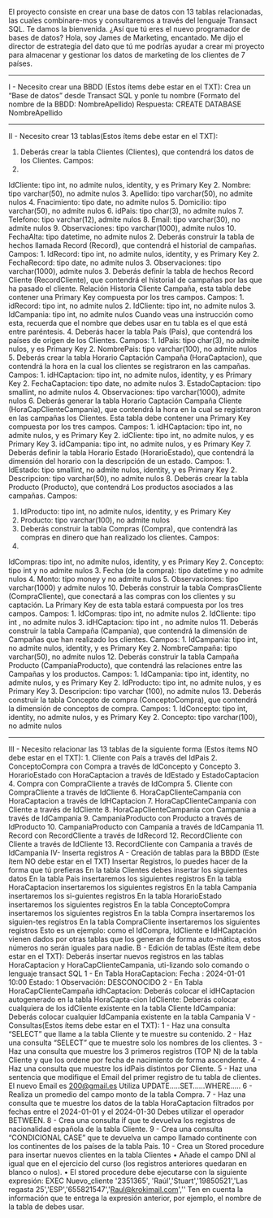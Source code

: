 El proyecto consiste en crear una base de datos con 13 tablas relacionadas, las cuales combinare-mos y consultaremos a través del lenguaje Transact SQL.
Te damos la bienvenida.
¿Así que tú eres el nuevo programador de bases de datos?
Hola, soy James de Marketing, encantado. Me dijo el director de estrategia del dato que tú me podrías ayudar a crear mi proyecto para almacenar y gestionar los datos de marketing de los clientes de 7 países.
____________________________________________________________
I - Necesito crear una BBDD (Estos ítems debe estar en el TXT):
Crea un “Base de datos” desde Transact SQL y ponle tu nombre (Formato del nombre de la BBDD: NombreApellido)
Respuesta: CREATE DATABASE NombreApellido
____________________________________________________________
II - Necesito crear 13 tablas(Estos ítems debe estar en el TXT):
1. Deberás crear la tabla Clientes (Clientes), que contendrá los datos de los Clientes. Campos:
1.
IdCliente: tipo int, no admite nulos, identity, y es Primary Key
2.
Nombre: tipo varchar(50), no admite nulos
3.
Apellido: tipo varchar(50), no admite nulos
4.
Fnacimiento: tipo date, no admite nulos
5.
Domicilio: tipo varchar(50), no admite nulos
6.
idPais: tipo char(3), no admite nulos
7.
Telefono: tipo varchar(12), admite nulos
8.
Email: tipo varchar(30), no admite nulos
9.
Observaciones: tipo varchar(1000), admite nulos
10.
FechaAlta: tipo datetime, no admite nulos
2. Deberás construir la tabla de hechos llamada Record (Record), que contendrá el historial de campañas. Campos:
1.
IdRecord: tipo int, no admite nulos, identity, y es Primary Key
2.
FechaRecord: tipo date, no admite nulos
3.
Observaciones: tipo varchar(1000), admite nulos
3. Deberás definir la tabla de hechos Record Cliente (RecordCliente), que contendrá el historial de campañas por las que ha pasado el cliente. Relación Historia Cliente Campaña, esta tabla debe contener una Primary Key compuesta por los tres campos. Campos:
1.
idRecord: tipo int, no admite nulos
2.
IdCliente: tipo int, no admite nulos
3.
IdCampania: tipo int, no admite nulos
Cuando veas una instrucción como esta, recuerda que el nombre que debes usar en tu tabla es el que está entre paréntesis.
4. Deberás hacer la tabla País (Pais), que contendrá los países de origen de los Clientes. Campos:
1.
IdPais: tipo char(3), no admite nulos, y es Primary Key
2.
NombrePais: tipo varchar(100), no admite nulos
5. Deberás crear la tabla Horario Captación Campaña (HoraCaptacion), que contendrá la hora en la cual los clientes se registraron en las campañas. Campos:
1.
idHCaptacion: tipo int, no admite nulos, identity, y es Primary Key
2.
FechaCaptacion: tipo date, no admite nulos
3.
EstadoCaptacion: tipo smallint, no admite nulos
4.
Observaciones: tipo varchar(1000), admite nulos
6. Deberás generar la tabla Horario Captación Campaña Cliente (HoraCapClienteCampania), que contendrá la hora en la cual se registraron en las campañas los Clientes. Esta tabla debe contener una Primary Key compuesta por los tres campos.
Campos:
1.
idHCaptacion: tipo int, no admite nulos, y es Primary Key
2.
idCliente: tipo int, no admite nulos, y es Primary Key
3.
idCampania: tipo int, no admite nulos, y es Primary Key
7. Deberás definir la tabla Horario Estado (HorarioEstado), que contendrá la dimensión del horario con la descripción de un estado. Campos:
1.
IdEstado: tipo smallint, no admite nulos, identity, y es Primary Key
2.
Descripcion: tipo varchar(50), no admite nulos
8. Deberás crear la tabla Producto (Producto), que contendrá Los productos asociados a las campañas. Campos:
1. IdProducto: tipo int, no admite nulos, identity, y es Primary Key
2. Producto: tipo varchar(100), no admite nulos
9. Deberás construir la tabla Compras (Compra), que contendrá las compras en dinero que han realizado los clientes. Campos:
1.
IdCompras: tipo int, no admite nulos, identity, y es Primary Key
2.
Concepto: tipo int y no admite nulos
3.
Fecha (de la compra): tipo datetime y no admite nulos
4.
Monto: tipo money y no admite nulos
5.
Observaciones: tipo varchar(1000) y admite nulos
10. Deberás construir la tabla ComprasCliente (CompraCliente), que conectará a las compras con los clientes y su captación. La Primary Key de esta tabla estará compuesta por los tres campos. Campos:
1.
IdCompras: tipo int, no admite nulos
2.
IdCliente: tipo int , no admite nulos
3.
idHCaptacion: tipo int , no admite nulos
11. Deberás construir la tabla Campaña (Campania), que contendrá la dimensión de Campañas que han realizado los clientes. Campos:
1.
IdCampania: tipo int, no admite nulos, identity, y es Primary Key
2.
NombreCampaña: tipo varchar(50), no admite nulos
12. Deberás construir la tabla Campaña Producto (CampaniaProducto), que contendrá las relaciones entre las Campañas y los productos. Campos:
1.
IdCampania: tipo int, identity, no admite nulos, y es Primary Key
2. IdProducto: tipo int, no admite nulos, y es Primary Key
3.
Descripcion: tipo varchar (100), no admite nulos
13. Deberás construir la tabla Concepto de compra (ConceptoCompra), que contendrá la dimensión de conceptos de compra. Campos:
1.
IdConcepto: tipo int, identity, no admite nulos, y es Primary Key
2.
Concepto: tipo varchar(100), no admite nulos
____________________________________________________________
III - Necesito relacionar las 13 tablas de la siguiente forma (Estos ítems NO debe estar en el TXT):
1.
Cliente con País a través del IdPais
2.
ConceptoCompra con Compra a través de IdConcepto y Concepto
3.
HorarioEstado con HoraCaptacion a través de IdEstado y EstadoCaptacion
4.
Compra con CompraCliente a través de IdCompra
5.
Cliente con CompraCliente a través de IdCliente
6.
HoraCapClienteCampania con HoraCaptacion a través de IdHCaptacion
7.
HoraCapClienteCampania con Cliente a través de IdCliente
8.
HoraCapClienteCampania con Campania a través de IdCampania
9.
CampaniaProducto con Producto a través de IdProducto
10.
CampaniaProducto con Campania a través de IdCampania
11.
Record con RecordCliente a través de IdRecord
12.
RecordCliente con Cliente a través de IdCliente
13.
RecordCliente con Campania a través de IdCampania
IV- Inserta registros
A - Creación de tablas para la BBDD (Este ítem NO debe estar en el TXT)
Insertar Registros, lo puedes hacer de la forma que tú prefieras
En la tabla Clientes debes insertar los siguientes datos
En la tabla Pais insertaremos los siguientes registros
En la tabla HoraCaptacion insertaremos los siguientes registros
En la tabla Campania insertaremos los si-guientes registros
En la tabla HorarioEstado insertaremos los siguientes registros
En la tabla ConceptoCompra insertaremos los siguientes registros
En la tabla Compra insertaremos los siguien-tes registros
En la tabla CompraCliente insertaremos los siguientes registros
Esto es un ejemplo: como el IdCompra, IdCliente e IdHCaptación vienen dados por otras tablas que los generan de forma auto-mática, estos números no serán iguales para nadie.
B - Edición de tablas (Este ítem debe estar en el TXT):
Deberás insertar nuevos registros en las tablas HoraCaptacion y HoraCapClienteCampania, uti-lizando solo comando o lenguaje transact SQL
1 - En Tabla HoraCaptacion:
Fecha : 2024-01-01 10:00
Estado: 1
Observación: DESCONOCIDO
2 - En Tabla HoraCapClienteCampaña
idhCaptacion: Deberás colocar el idHCaptacion autogenerado en la tabla HoraCapta-cion
IdCliente: Deberás colocar cualquiera de los idCliente existente en la tabla Cliente
IdCampania: Deberás colocar cualquier IdCampania existente en la tabla Campania
V - Consultas(Estos ítems debe estar en el TXT):
1 - Haz una consulta “SELECT” que llame a la tabla Cliente y te muestre su contenido.
2 - Haz una consulta “SELECT” que te muestre solo los nombres de los clientes.
3 - Haz una consulta que muestre los 3 primeros registros (TOP N) de la tabla Cliente y que los ordene por fecha de nacimiento de forma ascendente.
4 - Haz una consulta que muestre los idPais distintos por Cliente.
5 - Haz una sentencia que modifique el Email del primer registro de tu tabla de clientes. El nuevo Email es 200@gmail.es Utiliza UPDATE…..SET……WHERE…..
6 - Realiza un promedio del campo monto de la tabla Compra.
7 - Haz una consulta que te muestre los datos de la tabla HoraCaptacion filtrados por fechas entre el 2024-01-01 y el 2024-01-30 Debes utilizar el operador BETWEEN.
8 - Crea una consulta if que te devuelva los registros de nacionalidad española de la tabla Cliente.
9 - Crea una consulta “CONDICIONAL CASE” que te devuelva un campo llamado continente con los continentes de los países de la tabla Pais.
10 - Crea un Stored procedure para insertar nuevos clientes en la tabla Clientes
•
Añade el campo DNI al igual que en el ejercicio del curso (los registros anteriores quedaran en blanco o nulos).
•
El stored procedure debe ejecutarse con la siguiente expresión:
EXEC Nuevo_cliente '2351365', 'Raúl','Stuart','19850521','Las regasta 25','ESP','655821547','Raul@krokimail.com',''
Ten en cuenta la información que te entrega la expresión anterior, por ejemplo, el nombre de la tabla de debes usar.
